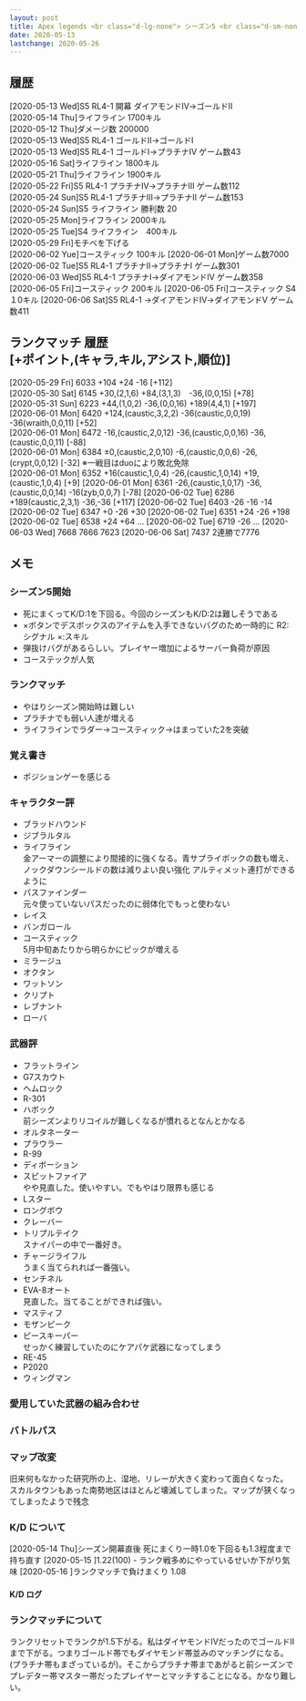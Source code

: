 ```yaml
---
layout: post
title: Apex legends <br class="d-lg-none"> シーズン5 <br class="d-sm-none"> 運命の行く末
date: 2020-05-13
lastchange: 2020-05-26
---
```


## 履歴
[2020-05-13 Wed]S5 RL4-1 開幕 ダイアモンドⅣ→ゴールドⅡ<br>
[2020-05-14 Thu]ライフライン 1700キル<br>
[2020-05-12 Thu]ダメージ数 200000<br>
[2020-05-13 Wed]S5 RL4-1 ゴールドⅡ→ゴールドⅠ<br>
[2020-05-13 Wed]S5 RL4-1 ゴールドⅠ→プラチナⅣ ゲーム数43<br>
[2020-05-16 Sat]ライフライン 1800キル<br>
[2020-05-21 Thu]ライフライン 1900キル<br>
[2020-05-22 Fri]S5 RL4-1 プラチナⅣ→プラチナⅢ ゲーム数112<br>
[2020-05-24 Sun]S5 RL4-1 プラチナⅢ→プラチナⅡ ゲーム数153<br>
[2020-05-24 Sun]S5 ライフライン 勝利数 20<br>
[2020-05-25 Mon]ライフライン 2000キル<br>
[2020-05-25 Tue]S4 ライフライン　400キル<br>
[2020-05-29 Fri]モチベを下げる<br>
[2020-06-02 Yue]コースティック 100キル
[2020-06-01 Mon]ゲーム数7000
[2020-06-02 Tue]S5 RL4-1 プラチナⅡ→プラチナⅠ ゲーム数301<br>
[2020-06-03 Wed]S5 RL4-1 プラチナⅠ→ダイアモンドⅣ ゲーム数358<br>
[2020-06-05 Fri]コースティック 200キル
[2020-06-05 Fri]コースティック S4 １0キル
[2020-06-06 Sat]S5 RL4-1 →ダイアモンドⅣ→ダイアモンドⅤ ゲーム数411<br>

## ランクマッチ 履歴 <br class="d-lg-none"> [+ポイント,(キャラ,キル,アシスト,順位)]
[2020-05-29 Fri] 6033 +104 +24 -16 [+112]<br>
[2020-05-30 Sat] 6145 +30,(2,1,6) +84,(3,1,3)　-36,(0,0,15)  [+78]<br> 
[2020-05-31 Sun] 6223 +44,(1,0,2) -36,(0,0,16) +189(4,4,1) [+197]<br> 
[2020-06-01 Mon] 6420 +124,(caustic,3,2,2) -36(caustic,0,0,19) -36(wraith,0,0,11) [+52]<br>
[2020-06-01 Mon] 6472 -16,(caustic,2,0,12) -36,(caustic,0,0,16) -36,(caustic,0,0,11) [-88]<br>
[2020-06-01 Mon] 6384 ±0,(caustic,2,0,10) -6,(caustic,0,0,6) -26,(crypt,0,0,12) [-32] ※一戦目はduoにより敗北免除<br>
[2020-06-01 Mon] 6352 +16(caustic,1,0,4) -26,(caustic,1,0,14) +19,(caustic,1,0,4) [+9]
[2020-06-01 Mon] 6361 -26,(caustic,1,0,17) -36,(caustic,0,0,14)  -16(zyb,0,0,7) [-78]
[2020-06-02 Tue] 6286 +189(caustic,2,3,1) -36,-36 [+117]
[2020-06-02 Tue] 6403 -26 -16 -14
[2020-06-02 Tue] 6347 +0 -26 +30
[2020-06-02 Tue] 6351 +24 -26 +198
[2020-06-02 Tue] 6538 +24 +64 ...
[2020-06-02 Tue] 6719 -26 ... 
[2020-06-03 Wed] 7668 7666 7623
[2020-06-06 Sat] 7437 2連勝で7776

## メモ

### シーズン5開始
- 死にまくってK/D:1を下回る。今回のシーズンもK/D:2は難しそうである
- ×ボタンでデスボックスのアイテムを入手できないバグのため一時的に R2:シグナル ×:スキル
- 弾抜けバグがあるらしい。プレイヤー増加によるサーバー負荷が原因
- コーステックが人気

### ランクマッチ 
- やはりシーズン開始時は難しい
- プラチナでも弱い人達が増える
- ライフラインでラダー→コースティック→はまっていた2を突破

### 覚え書き
- ポジションゲーを感じる

### キャラクター評
- ブラッドハウンド<br>
- ジブラルタル<br>
- ライフライン<br>
金アーマーの調整により間接的に強くなる。青サプライボックの数も増え、ノックダウンシールドの数は減りよい良い強化
アルティメット連打ができるように
- パスファインダー<br>
元々使っていないパスだったのに弱体化でもっと使わない
- レイス<br>
- バンガロール<br>
- コースティック<br>
5月中旬あたりから明らかにピックが増える
- ミラージュ<br>
- オクタン<br>
- ワットソン<br>
- クリプト<br>
- レブナント<br>
- ローバ


### 武器評
- フラットライン<br>
- G7スカウト<br>
- ヘムロック<br>
- R-301<br>
- ハボック<br>
前シーズンよりリコイルが難しくなるが慣れるとなんとかなる
- オルタネーター<br>
- プラウラー<br>
- R-99<br>
- ディボーション<br>
- スピットファイア<br>
やや見直した。使いやすい。でもやはり限界も感じる
- Lスター<br>
- ロングボウ<br>
- クレーバー<br>
- トリプルテイク<br>
スナイパーの中で一番好き。
- チャージライフル<br>
うまく当てられれば一番強い。
- センチネル<br>
- EVA-8オート<br>
見直した。当てることができれば強い。
- マスティフ<br>
- モザンピーク<br>
- ピースキーパー<br>
せっかく練習していたのにケアパケ武器になってしまう
- RE-45<br>
- P2020<br>
- ウィングマン<br>


### 愛用していた武器の組み合わせ


### バトルパス

### マップ改変
旧来何もなかった研究所の上、湿地、リレーが大きく変わって面白くなった。
スカルタウンもあった南勢地区はほとんど壊滅してしまった。マップが狭くなってしまったようで残念

### K/D について
[2020-05-14 Thu]シーズン開幕直後 死にまくり一時1.0を下回るも1.3程度まで持ち直す
[2020-05-15 ]1.22(100) - ランク戦多めにやっているせいか下がり気味
[2020-05-16 ]ランクマッチで負けまくり 1.08

#### K/D ログ

### ランクマッチについて
ランクリセットでランクが1.5下がる。私はダイヤモンドⅣだったのでゴールドⅡまで下がる。つまりゴールド帯でもダイヤモンド帯並みのマッチングになる。(プラチナ帯もまざっているが)。そこからプラチナ帯まであがると前シーズンでプレデター帯マスター帯だったプレイヤーとマッチすることになる。かなり難しい。
